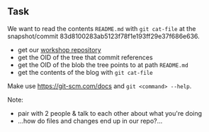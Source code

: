 ## Task

We want to read the contents `README.md` with `git cat-file` at the
snapshot/commit 83d8100283ab5123f78f1e193ff29e37f686e636.

- get our [workshop repository](https://github.com/simplabs/git-workshop)
- get the OID of the tree that commit references
- get the OID of the blob the tree points to at path `README.md`
- get the contents of the blog with `git cat-file`

Make use https://git-scm.com/docs and `git <command> --help`.

Note:

- pair with 2 people & talk to each other about what you're doing
- …how do files and changes end up in our repo?…
